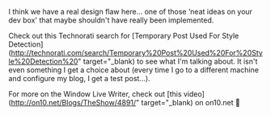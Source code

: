 I think we have a real design flaw here... one of those &#8216;neat ideas on your dev box' that maybe shouldn't have really been implemented.

Check out this Technorati search for [Temporary Post Used For Style Detection](http://technorati.com/search/Temporary%20Post%20Used%20For%20Style%20Detection%20" target="_blank) to see what I'm talking about. It isn't even something I get a choice about (every time I go to a different machine and configure my blog, I get a test post...).

For more on the Window Live Writer, check out [this video](http://on10.net/Blogs/TheShow/4891/" target="_blank) on on10.net 🙂